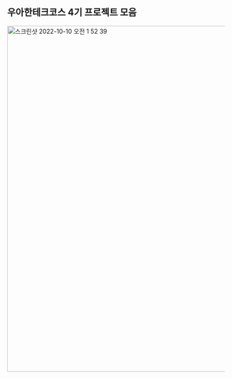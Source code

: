 ## 우아한테크코스 4기 프로젝트 모음


<img width="800" alt="스크린샷 2022-10-10 오전 1 52 39" src="https://user-images.githubusercontent.com/19251499/194769539-865efce9-b0af-4544-9bd6-71c97818dba3.png">
